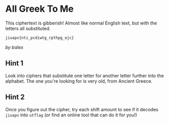 # All Greek To Me

This ciphertext is gibberish! Almost like normal English text, but with the letters all substituted.

```
jiuapv{nti_pcdiwtg_rpthpg_ejc}
```

_by balex_

## Hint 1

Look into ciphers that substitute one letter for another letter further into the alphabet. The one you're looking for is very old, from Ancient Greece.

## Hint 2

Once you figure out the cipher, try each shift amount to see if it decodes `jiuapv` into `utflag` (or find an online tool that can do it for you!)

